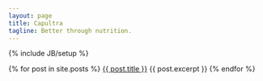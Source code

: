 ```yaml
---
layout: page
title: Capultra
tagline: Better through nutrition.
---
```

{% include JB/setup %}

{% for post in site.posts %}
<a href="{{ post.url }}">{{ post.title }}</a>
{{ post.excerpt }}
{% endfor %}

